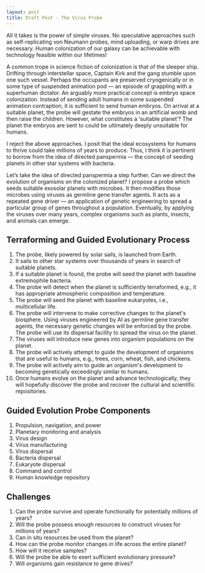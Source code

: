```yaml
---
layout: post
title: Draft Post - The Virus Probe
---
```


All it takes is the power of simple viruses. No speculative approaches such as self-replicating von Neumann probes, mind uploading, or warp drives are necessary. Human colonization of our galaxy can be achievable with technology feasible within our lifetimes!

A common trope in science fiction of colonization is that of the sleeper ship. Drifting through interstellar space, Captain Kirk and the gang stumble upon one such vessel. Perhaps the occupants are preserved cryogenically or in some type of suspended animation pod — an episode of grappling with a superhuman dictator. An arguably more practical concept is embryo space colonization. Instead of sending adult humans in some suspended animation contraption, it is sufficient to send human embryos. On arrival at a suitable planet, the probe will gestate the embryos in an artificial womb and then raise the children. However, what constitutes a ‘suitable planet’? The planet the embryos are sent to could be ultimately deeply unsuitable for humans.

I reject the above approaches. I posit that the ideal ecosystems for humans to thrive could take millions of years to produce. Thus, I think it is pertinent to borrow from the idea of directed panspermia — the concept of seeding planets in other star systems with bacteria.

Let’s take the idea of directed panspermia a step further. Can we direct the evolution of organisms on the colonized planet? I propose a probe which seeds suitable exosolar planets with microbes. It then modifies those microbes using viruses as germline gene transfer agents. It acts as a repeated gene driver — an application of genetic engineering to spread a particular group of genes throughout a population. Eventually, by applying the viruses over many years, complex organisms such as plants, insects, and animals can emerge.


## Terraforming and Guided Evolutionary Process
1. The probe, likely powered by solar sails, is launched from Earth.
2. It sails to other star systems over thousands of years in search of suitable planets.
3. If a suitable planet is found, the probe will seed the planet with baseline extremophile bacteria.
4. The probe will detect when the planet is sufficiently terraformed, e.g., it has appropriate atmospheric composition and temperature.
5. The probe will seed the planet with baseline eukaryotes, i.e., multicellular life.
6. The probe will intervene to make corrective changes to the planet's biosphere. Using viruses engineered by AI as germline gene transfer agents, the necessary genetic changes will be enforced by the probe. The probe will use its dispersal facility to spread the virus on the planet.
7. The viruses will introduce new genes into organism populations on the planet.
8. The probe will actively attempt to guide the development of organisms that are useful to humans, e.g., trees, corn, wheat, fish, and chickens.
9. The probe will actively aim to guide an organism's development to becoming genetically exceedingly similar to humans.
10. Once humans evolve on the planet and advance technologically, they will hopefully discover the probe and recover the cultural and scientific repositories.

## Guided Evolution Probe Components

1. Propulsion, navigation, and power
2. Planetary monitoring and analysis
3. Virus design
4. Virus manufacturing
5. Virus dispersal
6. Bacteria dispersal
7. Eukaryote dispersal
8. Command and control
9. Human knowledge repository

## Challenges
1. Can the probe survive and operate functionally for potentially millions of years? 
2. Will the probe possess enough resources to construct viruses for millions of years?
3. Can in situ resources be used from the planet?
4. How can the probe monitor changes in life across the entire planet?
5. How will it receive samples?
6. Will the probe be able to exert sufficient evolutionary pressure?
7. Will organisms gain resistance to gene drives?

